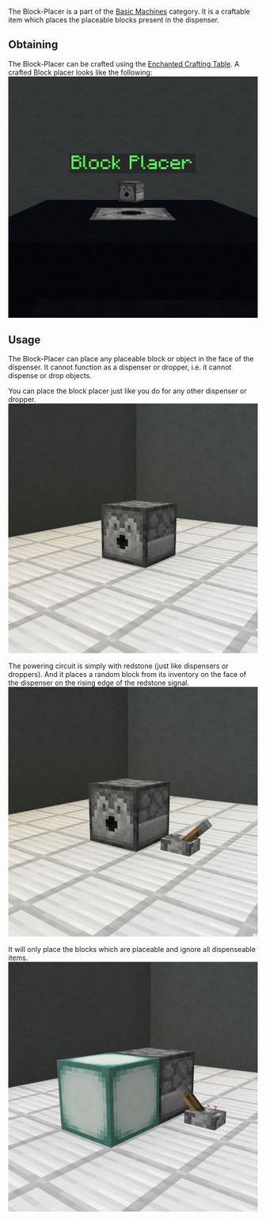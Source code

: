 The Block-Placer is a part of the [Basic Machines](https://github.com/Slimefun/Slimefun4/wiki/Basic-Machines) category. It is a craftable item which places the placeable blocks present in the dispenser.

## Obtaining
The Block-Placer can be crafted using the [Enchanted Crafting Table](https://github.com/Slimefun/Slimefun4/wiki/Enhanced-Crafting-Table). A crafted Block placer looks like the following: ![Block Placer Showcase](https://raw.githubusercontent.com/Slimefun/Slimefun-Wiki/master/images/block-placer-showcase.png)

## Usage
The Block-Placer can place any placeable block or object in the face of the dispenser. It cannot function as a dispenser or dropper, i.e. it cannot dispense or drop objects.

You can place the block placer just like you do for any other dispenser or dropper. ![Block Placer Placed](https://raw.githubusercontent.com/Slimefun/Slimefun-Wiki/master/images/block-placer-placed.png)

The powering circuit is simply with redstone (just like dispensers or droppers). And it places a random block from its inventory on the face of the dispenser on the rising edge of the redstone signal. ![Block Placer Powering](https://raw.githubusercontent.com/Slimefun/Slimefun-Wiki/master/images/block-placer-powering.png)

It will only place the blocks which are placeable and ignore all dispenseable items. ![Block Placer Placing Blocks](https://raw.githubusercontent.com/Slimefun/Slimefun-Wiki/master/images/block-placer-placing.png)
